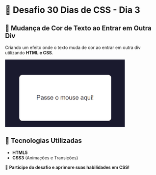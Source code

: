 # 📌 Desafio 30 Dias de CSS - Dia 3

## 🎯 Mudança de Cor de Texto ao Entrar em Outra Div

Criando um efeito onde o texto muda de cor ao entrar em outra div utilizando **HTML e CSS**.

![Mudança de Cor de Texto](../img/Dia3.gif)

## 🎨 Tecnologias Utilizadas

- **HTML5**
- **CSS3** (Animações e Transições)

🚀 **Participe do desafio e aprimore suas habilidades em CSS!**

